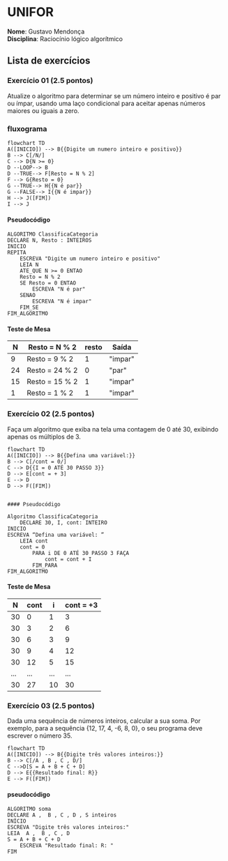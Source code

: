 # UNIFOR
**Nome**: Gustavo Mendonça <br>
**Disciplina**: Raciocínio lógico algorítmico

 ## Lista de exercícios

 ### Exercício 01 (2.5 pontos)
Atualize o algoritmo para determinar se um número inteiro e positivo é par ou ímpar, usando uma laço condicional para aceitar apenas números maiores ou iguais a zero.

### fluxograma
```mermaid
flowchart TD
A([INICIO]) --> B{{Digite um numero inteiro e positivo}}
B --> C[/N/]
C --> D{N >= 0}
D --LOOP--> B
D --TRUE--> F[Resto = N % 2]
F --> G{Resto = 0}
G --TRUE--> H{{N é par}}
G --FALSE--> I{{N é impar}}
H --> J([FIM])
I --> J
```
#### Pseudocódigo 
```
ALGORITMO ClassificaCategoria
DECLARE N, Resto : INTEIROS
INICIO
REPITA
	ESCREVA "Digite um numero inteiro e positivo"
	LEIA N
	ATE_QUE N >= 0 ENTAO
	Resto = N % 2
	SE Resto = 0 ENTAO
		ESCREVA "N é par"
	SENAO 
		ESCREVA "N é impar"
	FIM_SE
FIM_ALGORITMO

```
#### Teste de Mesa
| N | Resto = N % 2 |  resto  | Saída | 
| -- | -- | -- | --|
| 9 | Resto = 9 % 2 |1| "impar" |
| 24 | Resto = 24 % 2 |0| "par" |
| 15 | Resto = 15 % 2 |1| "impar" |
| 1 | Resto = 1 % 2 |1| "impar" |

### Exercício 02 (2.5 pontos)
Faça um algoritmo que exiba na tela uma contagem de 0 até 30, exibindo apenas os múltiplos de 3.
```mermaid
flowchart TD
A([INICIO]) --> B{{Defina uma variável:}}
B --> C[/cont = 0/]
C --> D{{I = 0 ATÉ 30 PASSO 3}}
D --> E[cont = + 3]
E --> D
D --> F([FIM])


```

	#### Pseudocódigo 

```
Algoritmo ClassificaCategoria
	DECLARE 30, I, cont: INTEIRO
INICIO
ESCREVA “Defina uma variável: ”
	LEIA cont 
	cont = 0
		PARA i DE 0 ATÉ 30 PASSO 3 FAÇA
			cont = cont + I
		FIM_PARA
FIM_ALGORITMO
```
#### Teste de Mesa
| N | cont |  i  | cont = +3 | 
| -- | -- | -- | --|
| 30 | 0 | 1 | 3 |
| 30 | 3 | 2 | 6 |
| 30 |6 | 3 | 9 |
| 30 | 9 | 4 | 12 |
| 30 | 12 | 5 | 15 |
| ... | ... |...| ... |
| 30 | 27 | 10 | 30|

### Exercício 03 (2.5 pontos)
Dada uma sequência de números inteiros, calcular a sua soma. 
Por exemplo, para a sequência {12, 17, 4, -6, 8, 0}, o seu programa deve escrever o número 35.

```mermaid
flowchart TD
A([INICIO]) --> B{{Digite três valores inteiros:}}
B --> C[/A , B , C , D/]
C -->D[S = A + B + C + D]
D --> E{{Resultado final: R}}
E --> F([FIM])
```

#### pseudocódigo
```
ALGORITMO soma
DECLARE A ,  B , C , D , S inteiros
INÍCIO
ESCREVA "Digite três valores inteiros:"
LEIA  A ,  B , C , D
S = A + B + C + D
	ESCREVA "Resultado final: R: "
FIM
```
